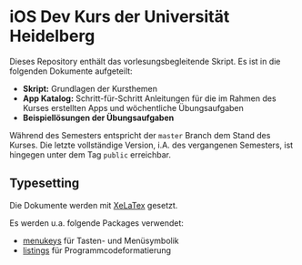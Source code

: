 # iOS Dev Kurs der Universität Heidelberg

Dieses Repository enthält das vorlesungsbegleitende Skript. Es ist in die folgenden Dokumente aufgeteilt:

- **Skript:** Grundlagen der Kursthemen
- **App Katalog:** Schritt-für-Schritt Anleitungen für die im Rahmen des Kurses erstellten Apps und wöchentliche Übungsaufgaben
- **Beispiellösungen der Übungsaufgaben**

Während des Semesters entspricht der `master` Branch dem Stand des Kurses. Die letzte vollständige Version, i.A. des vergangenen Semesters, ist hingegen unter dem Tag `public` erreichbar.

## Typesetting

Die Dokumente werden mit [XeLaTex](http://www.xelatex.org) gesetzt.

Es werden u.a. folgende Packages verwendet:

- [menukeys](https://github.com/tweh/menukeys) für Tasten- und Menüsymbolik
- [listings](http://www.ctan.org/tex-archive/macros/latex/contrib/listings/) für Programmcodeformatierung